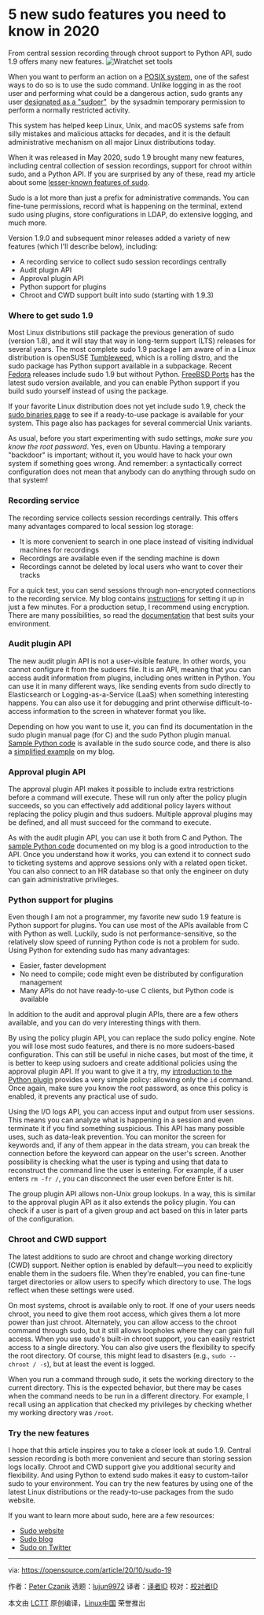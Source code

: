[#]: collector: (lujun9972)
[#]: translator: (wxy)
[#]: reviewer: ( )
[#]: publisher: ( )
[#]: url: ( )
[#]: subject: (5 new sudo features you need to know in 2020)
[#]: via: (https://opensource.com/article/20/10/sudo-19)
[#]: author: (Peter Czanik https://opensource.com/users/czanik)

5 new sudo features you need to know in 2020
======
From central session recording through chroot support to Python API,
sudo 1.9 offers many new features.
![Wratchet set tools][1]

When you want to perform an action on a [POSIX system][2], one of the safest ways to do so is to use the sudo command. Unlike logging in as the root user and performing what could be a dangerous action, sudo grants any user [designated as a "sudoer"][3]  by the sysadmin temporary permission to perform a normally restricted activity.

This system has helped keep Linux, Unix, and macOS systems safe from silly mistakes and malicious attacks for decades, and it is the default administrative mechanism on all major Linux distributions today.

When it was released in May 2020, sudo 1.9 brought many new features, including central collection of session recordings, support for chroot within sudo, and a Python API. If you are surprised by any of these, read my article about some [lesser-known features of sudo][4].

Sudo is a lot more than just a prefix for administrative commands. You can fine-tune permissions, record what is happening on the terminal, extend sudo using plugins, store configurations in LDAP, do extensive logging, and much more.

Version 1.9.0 and subsequent minor releases added a variety of new features (which I'll describe below), including:

  * A recording service to collect sudo session recordings centrally
  * Audit plugin API
  * Approval plugin API
  * Python support for plugins
  * Chroot and CWD support built into sudo (starting with 1.9.3)



### Where to get sudo 1.9

Most Linux distributions still package the previous generation of sudo (version 1.8), and it will stay that way in long-term support (LTS) releases for several years. The most complete sudo 1.9 package I am aware of in a Linux distribution is openSUSE [Tumbleweed][5], which is a rolling distro, and the sudo package has Python support available in a subpackage. Recent [Fedora][6] releases include sudo 1.9 but without Python. [FreeBSD Ports][7] has the latest sudo version available, and you can enable Python support if you build sudo yourself instead of using the package.

If your favorite Linux distribution does not yet include sudo 1.9, check the [sudo binaries page][8] to see if a ready-to-use package is available for your system. This page also has packages for several commercial Unix variants.

As usual, before you start experimenting with sudo settings, _make sure you know the root password_. Yes, even on Ubuntu. Having a temporary "backdoor" is important; without it, you would have to hack your own system if something goes wrong. And remember: a syntactically correct configuration does not mean that anybody can do anything through sudo on that system!

### Recording service

The recording service collects session recordings centrally. This offers many advantages compared to local session log storage:

  * It is more convenient to search in one place instead of visiting individual machines for recordings
  * Recordings are available even if the sending machine is down
  * Recordings cannot be deleted by local users who want to cover their tracks



For a quick test, you can send sessions through non-encrypted connections to the recording service. My blog contains [instructions][9] for setting it up in just a few minutes. For a production setup, I recommend using encryption. There are many possibilities, so read the [documentation][10] that best suits your environment.

### Audit plugin API

The new audit plugin API is not a user-visible feature. In other words, you cannot configure it from the sudoers file. It is an API, meaning that you can access audit information from plugins, including ones written in Python. You can use it in many different ways, like sending events from sudo directly to Elasticsearch or Logging-as-a-Service (LaaS) when something interesting happens. You can also use it for debugging and print otherwise difficult-to-access information to the screen in whatever format you like.

Depending on how you want to use it, you can find its documentation in the sudo plugin manual page (for C) and the sudo Python plugin manual. [Sample Python code][11] is available in the sudo source code, and there is also a [simplified example][12] on my blog.

### Approval plugin API

The approval plugin API makes it possible to include extra restrictions before a command will execute. These will run only after the policy plugin succeeds, so you can effectively add additional policy layers without replacing the policy plugin and thus sudoers. Multiple approval plugins may be defined, and all must succeed for the command to execute.

As with the audit plugin API, you can use it both from C and Python. The [sample Python code][13] documented on my blog is a good introduction to the API. Once you understand how it works, you can extend it to connect sudo to ticketing systems and approve sessions only with a related open ticket. You can also connect to an HR database so that only the engineer on duty can gain administrative privileges.

### Python support for plugins

Even though I am not a programmer, my favorite new sudo 1.9 feature is Python support for plugins. You can use most of the APIs available from C with Python as well. Luckily, sudo is not performance-sensitive, so the relatively slow speed of running Python code is not a problem for sudo. Using Python for extending sudo has many advantages:

  * Easier, faster development
  * No need to compile; code might even be distributed by configuration management
  * Many APIs do not have ready-to-use C clients, but Python code is available



In addition to the audit and approval plugin APIs, there are a few others available, and you can do very interesting things with them.

By using the policy plugin API, you can replace the sudo policy engine. Note you will lose most sudo features, and there is no more sudoers-based configuration. This can still be useful in niche cases, but most of the time, it is better to keep using sudoers and create additional policies using the approval plugin API. If you want to give it a try, my [introduction to the Python plugin][14] provides a very simple policy: allowing only the `id` command. Once again, make sure you know the root password, as once this policy is enabled, it prevents any practical use of sudo.

Using the I/O logs API, you can access input and output from user sessions. This means you can analyze what is happening in a session and even terminate it if you find something suspicious. This API has many possible uses, such as data-leak prevention. You can monitor the screen for keywords and, if any of them appear in the data stream, you can break the connection before the keyword can appear on the user's screen. Another possibility is checking what the user is typing and using that data to reconstruct the command line the user is entering. For example, if a user enters `rm -fr /`, you can disconnect the user even before Enter is hit.

The group plugin API allows non-Unix group lookups. In a way, this is similar to the approval plugin API as it also extends the policy plugin. You can check if a user is part of a given group and act based on this in later parts of the configuration.

### Chroot and CWD support

The latest additions to sudo are chroot and change working directory (CWD) support. Neither option is enabled by default—you need to explicitly enable them in the sudoers file. When they're enabled, you can fine-tune target directories or allow users to specify which directory to use. The logs reflect when these settings were used.

On most systems, chroot is available only to root. If one of your users needs chroot, you need to give them root access, which gives them a lot more power than just chroot. Alternately, you can allow access to the chroot command through sudo, but it still allows loopholes where they can gain full access. When you use sudo's built-in chroot support, you can easily restrict access to a single directory. You can also give users the flexibility to specify the root directory. Of course, this might lead to disasters (e.g., `sudo --chroot / -s`), but at least the event is logged.

When you run a command through sudo, it sets the working directory to the current directory. This is the expected behavior, but there may be cases when the command needs to be run in a different directory. For example, I recall using an application that checked my privileges by checking whether my working directory was `/root`.

### Try the new features

I hope that this article inspires you to take a closer look at sudo 1.9. Central session recording is both more convenient and secure than storing session logs locally. Chroot and CWD support give you additional security and flexibility. And using Python to extend sudo makes it easy to custom-tailor sudo to your environment. You can try the new features by using one of the latest Linux distributions or the ready-to-use packages from the sudo website.

If you want to learn more about sudo, here are a few resources:

  * [Sudo website][15]
  * [Sudo blog][16]
  * [Sudo on Twitter][17]



--------------------------------------------------------------------------------

via: https://opensource.com/article/20/10/sudo-19

作者：[Peter Czanik][a]
选题：[lujun9972][b]
译者：[译者ID](https://github.com/译者ID)
校对：[校对者ID](https://github.com/校对者ID)

本文由 [LCTT](https://github.com/LCTT/TranslateProject) 原创编译，[Linux中国](https://linux.cn/) 荣誉推出

[a]: https://opensource.com/users/czanik
[b]: https://github.com/lujun9972
[1]: https://opensource.com/sites/default/files/styles/image-full-size/public/lead-images/tools_osyearbook2016_sysadmin_cc.png?itok=Y1AHCKI4 (Wratchet set tools)
[2]: https://opensource.com/article/19/7/what-posix-richard-stallman-explains
[3]: https://opensource.com/article/17/12/using-sudo-delegate
[4]: https://opensource.com/article/19/10/know-about-sudo
[5]: https://software.opensuse.org/distributions/tumbleweed
[6]: https://getfedora.org/
[7]: https://www.freebsd.org/ports/
[8]: https://www.sudo.ws/download.html#binary
[9]: https://blog.sudo.ws/posts/2020/03/whats-new-in-sudo-1.9-recording-service/
[10]: https://www.sudo.ws/man/sudo_logsrvd.man.html#EXAMPLES
[11]: https://github.com/sudo-project/sudo/blob/master/plugins/python/example_audit_plugin.py
[12]: https://blog.sudo.ws/posts/2020/06/sudo-1.9-using-the-new-audit-api-from-python/
[13]: https://blog.sudo.ws/posts/2020/08/sudo-1.9-using-the-new-approval-api-from-python/
[14]: https://blog.sudo.ws/posts/2020/01/whats-new-in-sudo-1.9-python/
[15]: https://www.sudo.ws/
[16]: https://blog.sudo.ws/
[17]: https://twitter.com/sudoproject

